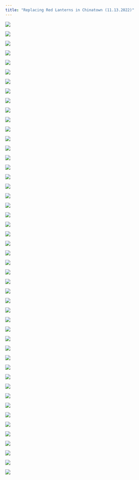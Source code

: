 ```yaml
---
title: "Replacing Red Lanterns in Chinatown (11.13.2022)"
---
```


![](https://res.cloudinary.com/dhngj18do/image/upload/f_auto,q_auto/v1/images/315627947_166017496063341_4940373745940886171_n)

![](https://res.cloudinary.com/dhngj18do/image/upload/f_auto,q_auto/v1/images/315641825_166017542730003_5013687067466603391_n)

![](https://res.cloudinary.com/dhngj18do/image/upload/f_auto,q_auto/v1/images/315643544_166017429396681_7509580349206129720_n)

![](https://res.cloudinary.com/dhngj18do/image/upload/f_auto,q_auto/v1/images/315556116_166017479396676_8394568947065915051_n)

![](https://res.cloudinary.com/dhngj18do/image/upload/f_auto,q_auto/v1/images/315573230_166017686063322_8887634488786031486_n)

![](https://res.cloudinary.com/dhngj18do/image/upload/f_auto,q_auto/v1/images/315596888_166017446063346_3767424412794518747_n)

![](https://res.cloudinary.com/dhngj18do/image/upload/f_auto,q_auto/v1/images/315639819_166017742729983_2494949426549371935_n)

![](https://res.cloudinary.com/dhngj18do/image/upload/f_auto,q_auto/v1/images/315585269_166017772729980_4370600572485104295_n)

![](https://res.cloudinary.com/dhngj18do/image/upload/f_auto,q_auto/v1/images/315489928_166017819396642_8797783955535156571_n)

![](https://res.cloudinary.com/dhngj18do/image/upload/f_auto,q_auto/v1/images/315620744_166017722729985_408061729508928078_n)

![](https://res.cloudinary.com/dhngj18do/image/upload/f_auto,q_auto/v1/images/315648950_166017952729962_614644006732264875_n)

![](https://res.cloudinary.com/dhngj18do/image/upload/f_auto,q_auto/v1/images/315664565_166018012729956_2937754469796357445_n)

![](https://res.cloudinary.com/dhngj18do/image/upload/f_auto,q_auto/v1/images/315653144_166018076063283_8246349556557887378_n)

![](https://res.cloudinary.com/dhngj18do/image/upload/f_auto,q_auto/v1/images/315619209_166018162729941_5485773759174210541_n)

![](https://res.cloudinary.com/dhngj18do/image/upload/f_auto,q_auto/v1/images/315608070_166018192729938_4099876096287162732_n)

![](https://res.cloudinary.com/dhngj18do/image/upload/f_auto,q_auto/v1/images/315602646_166017892729968_3175326871638713851_n)

![](https://res.cloudinary.com/dhngj18do/image/upload/f_auto,q_auto/v1/images/315643137_166018252729932_5725564276044031158_n)

![](https://res.cloudinary.com/dhngj18do/image/upload/f_auto,q_auto/v1/images/315694918_166018379396586_3720178125393191430_n)

![](https://res.cloudinary.com/dhngj18do/image/upload/f_auto,q_auto/v1/images/315600326_166018452729912_4105543830764565009_n)

![](https://res.cloudinary.com/dhngj18do/image/upload/f_auto,q_auto/v1/images/315589939_166018516063239_8061362603104777907_n)

![](https://res.cloudinary.com/dhngj18do/image/upload/f_auto,q_auto/v1/images/315595087_166018492729908_665261594364244141_n)

![](https://res.cloudinary.com/dhngj18do/image/upload/f_auto,q_auto/v1/images/315571714_166017919396632_4472092754745875985_n)

![](https://res.cloudinary.com/dhngj18do/image/upload/f_auto,q_auto/v1/images/315700263_166018566063234_450853924318419159_n)

![](https://res.cloudinary.com/dhngj18do/image/upload/f_auto,q_auto/v1/images/315527821_166017982729959_7577373128130871972_n)

![](https://res.cloudinary.com/dhngj18do/image/upload/f_auto,q_auto/v1/images/315555231_166018052729952_243858526034771511_n)

![](https://res.cloudinary.com/dhngj18do/image/upload/f_auto,q_auto/v1/images/315580773_166018616063229_5372504090381109998_n)

![](https://res.cloudinary.com/dhngj18do/image/upload/f_auto,q_auto/v1/images/315571714_166018646063226_7401521930547085142_n)

![](https://res.cloudinary.com/dhngj18do/image/upload/f_auto,q_auto/v1/images/315560204_166018102729947_3540964444070944016_n)

![](https://res.cloudinary.com/dhngj18do/image/upload/f_auto,q_auto/v1/images/315558793_166018136063277_6127016473807945930_n)

![](https://res.cloudinary.com/dhngj18do/image/upload/f_auto,q_auto/v1/images/315649964_166018229396601_996524341366931190_n)

![](https://res.cloudinary.com/dhngj18do/image/upload/f_auto,q_auto/v1/images/315517400_166018286063262_7800482464943530362_n)

![](https://res.cloudinary.com/dhngj18do/image/upload/f_auto,q_auto/v1/images/315527821_166018686063222_320119440985129262_n)

![](https://res.cloudinary.com/dhngj18do/image/upload/f_auto,q_auto/v1/images/315592023_166018322729925_667102590749442693_n)

![](https://res.cloudinary.com/dhngj18do/image/upload/f_auto,q_auto/v1/images/315645542_166018719396552_6066564914587263071_n)

![](https://res.cloudinary.com/dhngj18do/image/upload/f_auto,q_auto/v1/images/315641825_166017632729994_4663875964081390858_n)

![](https://res.cloudinary.com/dhngj18do/image/upload/f_auto,q_auto/v1/images/315532731_166017606063330_8865895021755585505_n)

![](https://res.cloudinary.com/dhngj18do/image/upload/f_auto,q_auto/v1/images/315581458_166018759396548_6993884281215050663_n)

![](https://res.cloudinary.com/dhngj18do/image/upload/f_auto,q_auto/v1/images/315527834_166018796063211_2121254047251975879_n)

![](https://res.cloudinary.com/dhngj18do/image/upload/f_auto,q_auto/v1/images/315604284_166018826063208_2084053678264348149_n)

![](https://res.cloudinary.com/dhngj18do/image/upload/f_auto,q_auto/v1/images/315593078_166018856063205_5034905719992477501_n)

![](https://res.cloudinary.com/dhngj18do/image/upload/f_auto,q_auto/v1/images/315316334_166018886063202_800975428729644586_n)

![](https://res.cloudinary.com/dhngj18do/image/upload/f_auto,q_auto/v1/images/315704351_166018916063199_2346057419531749897_n)

![](https://res.cloudinary.com/dhngj18do/image/upload/f_auto,q_auto/v1/images/315602718_166018969396527_2435233319801170851_n)

![](https://res.cloudinary.com/dhngj18do/image/upload/f_auto,q_auto/v1/images/315591752_166019036063187_5067980364516291995_n)

![](https://res.cloudinary.com/dhngj18do/image/upload/f_auto,q_auto/v1/images/315440494_166018412729916_457775513710820065_n)

![](https://res.cloudinary.com/dhngj18do/image/upload/f_auto,q_auto/v1/images/315579227_166019006063190_4159664938381149272_n)

![](https://res.cloudinary.com/dhngj18do/image/upload/f_auto,q_auto/v1/images/315715483_166019079396516_7840051939243482228_n)

![](https://res.cloudinary.com/dhngj18do/image/upload/f_auto,q_auto/v1/images/315694389_166019126063178_5596585441780722727_n)
